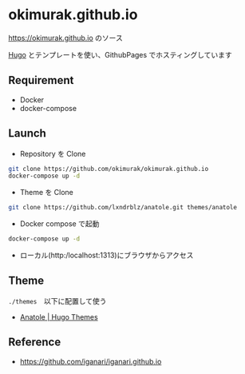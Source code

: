 # okimurak.github.io

<https://okimurak.github.io> のソース

[Hugo](https://gohugo.io/) とテンプレートを使い、GithubPages でホスティングしています

## Requirement

- Docker
- docker-compose

## Launch

- Repository を Clone

```bash
git clone https://github.com/okimurak/okimurak.github.io
docker-compose up -d
```

- Theme を Clone

```bash
git clone https://github.com/lxndrblz/anatole.git themes/anatole
```

- Docker compose で起動

```bash
docker-compose up -d
```

- ローカル(http:/localhost:1313)にブラウザからアクセス

## Theme

`./themes`　以下に配置して使う

- [Anatole | Hugo Themes](https://themes.gohugo.io/anatole/)

## Reference

- https://github.com/iganari/iganari.github.io
